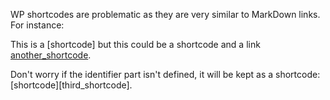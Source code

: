 WP shortcodes are problematic as they are very similar to MarkDown links. For instance:

This is a [shortcode] but this could be a shortcode and a link [another_shortcode][1].

Don't worry if the identifier part isn't defined, it will be kept as a shortcode: [shortcode][third_shortcode].

 [1]: http://example.com/ "Optional Title Here"